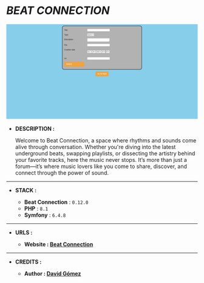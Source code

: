 # _BEAT CONNECTION_

![THUMBNAIL](resources/img/Thumbnail.png)

- **DESCRIPTION :**

  Welcome to Beat Connection, a space where rhythms and sounds come alive through conversation. Whether you're diving into the latest underground beats, swapping playlists, or dissecting the artistry behind your favorite tracks, here the music never stops. It’s more than just a forum—it’s where music lovers like you come to share, discover, and connect through the power of sound.

---

- **STACK :**

  - **Beat Connection** : `0.12.0`
  - **PHP** : `8.1`
  - **Symfony** : `6.4.8`

---

- **URLS :**

  - **Website : [Beat Connection](https://dagt-beat-connection.zeabur.app)**

---

- **CREDITS :**

  - **Author : [David Gómez](https://github.com/DavidGomezToca)**
